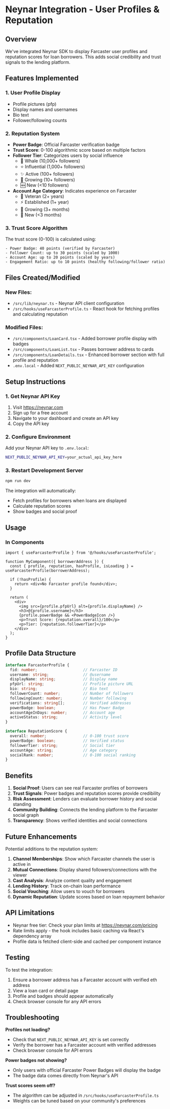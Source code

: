 # Neynar Integration - User Profiles & Reputation

## Overview

We've integrated Neynar SDK to display Farcaster user profiles and reputation scores for loan borrowers. This adds social credibility and trust signals to the lending platform.

## Features Implemented

### 1. User Profile Display
- Profile pictures (pfp)
- Display names and usernames
- Bio text
- Follower/following counts

### 2. Reputation System
- **Power Badge**: Official Farcaster verification badge
- **Trust Score**: 0-100 algorithmic score based on multiple factors
- **Follower Tier**: Categorizes users by social influence
  - 🐋 Whale (10,000+ followers)
  - ⭐ Influential (1,000+ followers)
  - ✨ Active (100+ followers)
  - 🌱 Growing (10+ followers)
  - 🆕 New (<10 followers)
- **Account Age Category**: Indicates experience on Farcaster
  - 👑 Veteran (2+ years)
  - ⚡ Established (1+ year)
  - 🔰 Growing (3+ months)
  - 🎯 New (<3 months)

### 3. Trust Score Algorithm

The trust score (0-100) is calculated using:

```
- Power Badge: 40 points (verified by Farcaster)
- Follower Count: up to 30 points (scaled by 1000)
- Account Age: up to 20 points (scaled by years)
- Engagement Ratio: up to 10 points (healthy following/follower ratio)
```

## Files Created/Modified

### New Files:
- `/src/lib/neynar.ts` - Neynar API client configuration
- `/src/hooks/useFarcasterProfile.ts` - React hook for fetching profiles and calculating reputation

### Modified Files:
- `/src/components/LoanCard.tsx` - Added borrower profile display with badges
- `/src/components/LoanList.tsx` - Passes borrower address to cards
- `/src/components/LoanDetails.tsx` - Enhanced borrower section with full profile and reputation
- `.env.local` - Added `NEXT_PUBLIC_NEYNAR_API_KEY` configuration

## Setup Instructions

### 1. Get Neynar API Key

1. Visit https://neynar.com
2. Sign up for a free account
3. Navigate to your dashboard and create an API key
4. Copy the API key

### 2. Configure Environment

Add your Neynar API key to `.env.local`:

```bash
NEXT_PUBLIC_NEYNAR_API_KEY=your_actual_api_key_here
```

### 3. Restart Development Server

```bash
npm run dev
```

The integration will automatically:
- Fetch profiles for borrowers when loans are displayed
- Calculate reputation scores
- Show badges and social proof

## Usage

### In Components

```tsx
import { useFarcasterProfile } from '@/hooks/useFarcasterProfile';

function MyComponent({ borrowerAddress }) {
  const { profile, reputation, hasProfile, isLoading } = useFarcasterProfile(borrowerAddress);

  if (!hasProfile) {
    return <div>No Farcaster profile found</div>;
  }

  return (
    <div>
      <img src={profile.pfpUrl} alt={profile.displayName} />
      <h3>@{profile.username}</h3>
      {profile.powerBadge && <PowerBadgeIcon />}
      <p>Trust Score: {reputation.overall}/100</p>
      <p>Tier: {reputation.followerTier}</p>
    </div>
  );
}
```

## Profile Data Structure

```typescript
interface FarcasterProfile {
  fid: number;                    // Farcaster ID
  username: string;               // @username
  displayName: string;            // Display name
  pfpUrl: string;                 // Profile picture URL
  bio: string;                    // Bio text
  followerCount: number;          // Number of followers
  followingCount: number;         // Number following
  verifications: string[];        // Verified addresses
  powerBadge: boolean;            // Has Power Badge
  accountAgeInDays: number;       // Account age
  activeStatus: string;           // Activity level
}

interface ReputationScore {
  overall: number;                // 0-100 trust score
  powerBadge: boolean;            // Verified status
  followerTier: string;           // Social tier
  accountAge: string;             // Age category
  socialRank: number;             // 0-100 social ranking
}
```

## Benefits

1. **Social Proof**: Users can see real Farcaster profiles of borrowers
2. **Trust Signals**: Power badges and reputation scores provide credibility
3. **Risk Assessment**: Lenders can evaluate borrower history and social standing
4. **Community Building**: Connects the lending platform to the Farcaster social graph
5. **Transparency**: Shows verified identities and social connections

## Future Enhancements

Potential additions to the reputation system:

1. **Channel Memberships**: Show which Farcaster channels the user is active in
2. **Mutual Connections**: Display shared followers/connections with the viewer
3. **Cast Analysis**: Analyze content quality and engagement
4. **Lending History**: Track on-chain loan performance
5. **Social Vouching**: Allow users to vouch for borrowers
6. **Dynamic Reputation**: Update scores based on loan repayment behavior

## API Limitations

- Neynar free tier: Check your plan limits at https://neynar.com/pricing
- Rate limits apply - the hook includes basic caching via React's dependency array
- Profile data is fetched client-side and cached per component instance

## Testing

To test the integration:

1. Ensure a borrower address has a Farcaster account with verified eth address
2. View a loan card or detail page
3. Profile and badges should appear automatically
4. Check browser console for any API errors

## Troubleshooting

**Profiles not loading?**
- Check that `NEXT_PUBLIC_NEYNAR_API_KEY` is set correctly
- Verify the borrower has a Farcaster account with verified addresses
- Check browser console for API errors

**Power badges not showing?**
- Only users with official Farcaster Power Badges will display the badge
- The badge data comes directly from Neynar's API

**Trust scores seem off?**
- The algorithm can be adjusted in `/src/hooks/useFarcasterProfile.ts`
- Weights can be tuned based on your community's preferences
